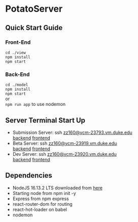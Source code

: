 # PotatoServer

## Quick Start Guide

### Front-End

`cd ./view`  
`npm install`  
`npm start`

### Back-End

`cd ./model`  
`npm install`  
`npm start`  
or  
`npm run app`
to use nodemon

## Server Terminal Start Up

- Submission Server: ssh zz160@vcm-23793.vm.duke.edu  
  [backend](vcm-23793.vm.duke.edu:3000) [frontend](vcm-23793.vm.duke.edu:3001)
- Beta Server: ssh zz160@vcm-23919.vm.duke.edu  
  [backend](vcm-23919.vm.duke.edu:3000) [frontend](vcm-23919.vm.duke.edu:3001)
- Dev Server: ssh zz160@vcm-23920.vm.duke.edu  
  [backend](vcm-23920.vm.duke.edu:3000) [frontend](vcm-23920.vm.duke.edu:3001)

## Dependencies

- NodeJS 16.13.2 LTS downloaded from [here](https://nodejs.org/en/)
- Starting node from npm init -y
- Express from npm express
- react-router-dom for routing
- react-hot-loader on babel
- nodemon
